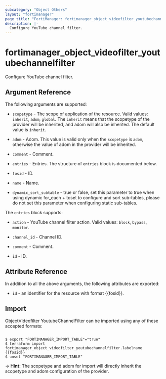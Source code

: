```yaml
---
subcategory: "Object Others"
layout: "fortimanager"
page_title: "FortiManager: fortimanager_object_videofilter_youtubechannelfilter"
description: |-
  Configure YouTube channel filter.
---
```


# fortimanager_object_videofilter_youtubechannelfilter
Configure YouTube channel filter.

## Argument Reference


The following arguments are supported:

* `scopetype` - The scope of application of the resource. Valid values: `inherit`, `adom`, `global`. The `inherit` means that the scopetype of the provider will be inherited, and adom will also be inherited. The default value is `inherit`.
* `adom` - Adom. This value is valid only when the `scopetype` is `adom`, otherwise the value of adom in the provider will be inherited.

* `comment` - Comment.
* `entries` - Entries. The structure of `entries` block is documented below.
* `fosid` - ID.
* `name` - Name.
* `dynamic_sort_subtable` - true or false, set this parameter to true when using dynamic for_each + toset to configure and sort sub-tables, please do not set this parameter when configuring static sub-tables.

The `entries` block supports:

* `action` - YouTube channel filter action. Valid values: `block`, `bypass`, `monitor`.

* `channel_id` - Channel ID.
* `comment` - Comment.
* `id` - ID.


## Attribute Reference

In addition to all the above arguments, the following attributes are exported:
* `id` - an identifier for the resource with format {{fosid}}.

## Import

ObjectVideofilter YoutubeChannelFilter can be imported using any of these accepted formats:
```

$ export "FORTIMANAGER_IMPORT_TABLE"="true"
$ terraform import fortimanager_object_videofilter_youtubechannelfilter.labelname {{fosid}}
$ unset "FORTIMANAGER_IMPORT_TABLE"
```
-> **Hint:** The scopetype and adom for import will directly inherit the scopetype and adom configuration of the provider.
